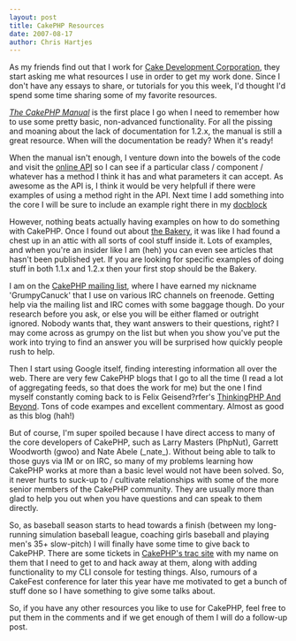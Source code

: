 ```yaml
--- 
layout: post
title: CakePHP Resources
date: 2007-08-17
author: Chris Hartjes
---
```

<p>As my friends find out that I work for <a href="http://www.cakedevelopment.com">Cake Development Corporation</a>, they start asking me what resources I use in order to get my work done.  Since I don't have any essays to share, or tutorials for you this week, I'd thought I'd spend some time sharing some of my favorite resources.</p>
<p><i><a href="http://manual.cakephp.org">The CakePHP Manual</a></i> is the first place I go when I need to remember how to use some pretty basic, non-advanced functionality.  For all the pissing and moaning about the lack of documentation for 1.2.x, the manual is still a great resource.  When will the documentation be ready? When it's ready!</p>
<p>When the manual isn't enough, I venture down into the bowels of the code and visit the <a href="http://api.cakephp.org">online API</a> so I can see if a particular class / component / whatever has a method I think it has and what parameters it can accept.  As awesome as the API is, I think it would be very helpfull if there were examples of using a method right in the API.  Next time I add something into the core I will be sure to include an example right there in my <a href="http://phpdoc.org">docblock</a></p>
<p>However, nothing beats actually having examples on how to do something with CakePHP.  Once I found out about <a href="http://bakery.cakephp.org">the Bakery</a>, it was like I had found a chest up in an attic with all sorts of cool stuff inside it.  Lots of examples, and when you're an insider like I am (heh) you can even see articles that hasn't been published yet.  If you are looking for specific examples of doing stuff in both 1.1.x and 1.2.x then your first stop should be the Bakery.</p>
<p>I am on the <a href="http://groups.google.com/group/cake-php">CakePHP mailing list</a>, where I have earned my nickname 'GrumpyCanuck' that I use on various IRC channels on freenode.  Getting help via the mailing list and IRC comes with some baggage though.  Do your research before you ask, or else you will be either flamed or outright ignored.  Nobody wants that, they want answers to their questions, right?  I may come across as grumpy on the list but when you show you've put the work into trying to find an answer you will be surprised how quickly people rush to help.</p>
<p>Then I start using Google itself, finding interesting information all over the web.  There are very few CakePHP blogs that I go to all the time (I read a lot of aggregating feeds, so that does the work for me) but the one I find myself constantly coming back to is Felix Geisend?rfer's <a href="http://www.thinkingphp.org">ThinkingPHP And Beyond</a>.  Tons of code exampes and excellent commentary.  Almost as good as this blog (hah!)</p>
<p>But of course, I'm super spoiled because I have direct access to many of the core developers of CakePHP, such as Larry Masters (PhpNut), Garrett Woodworth (gwoo) and Nate Abele (_nate_).  Without being able to talk to those guys via IM or on IRC, so many of my problems learning how CakePHP works at more than a basic level would not have been solved.  So, it never hurts to suck-up to / cultivate relationships with some of the more senior members of the CakePHP community.  They are usually more than glad to help you out when you have questions and can speak to them directly.</p>
<p>
So, as baseball season starts to head towards a finish (between my long-running simulation baseball league, coaching girls baseball and playing men's 35+ slow-pitch) I will finally have some time to give back to CakePHP.  There are some tickets in <a href="http://trac.cakephp.org">CakePHP's trac site</a> with my name on them that I need to get to and hack away at them, along with adding functionality to my CLI console for testing things.  Also, rumours of a CakeFest conference for later this year have me motivated to get a bunch of stuff done so I have something to give some talks about.</p>
<p>
So, if you have any other resources you like to use for CakePHP, feel free to put them in the comments and if we get enough of them I will do a follow-up post.</p> 
